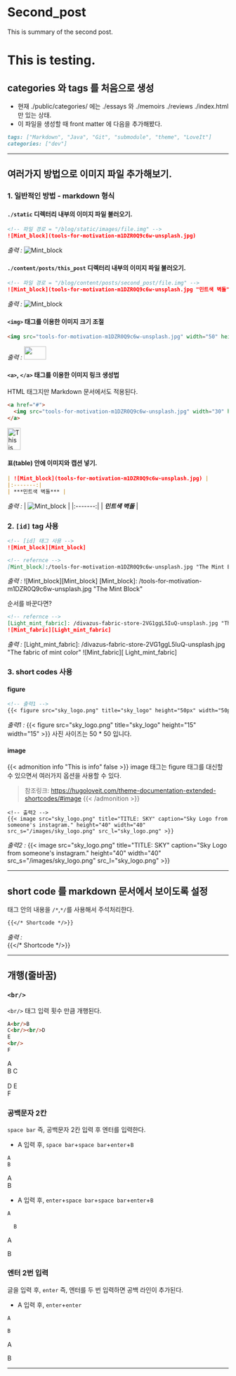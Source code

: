 # Second_post


This is summary of the second post.

<!--more-->

# This is testing.

## categories 와 tags 를 처음으로 생성

- 현재 ./public/categories/ 에는 ./essays 와 ./memoirs ./reviews ./index.html 만 있는 상태.
- 이 파일을 생성할 때 front matter 에 다음을 추가해봤다.
```markdown
tags: ["Markdown", "Java", "Git", "submodule", "theme", "LoveIt"]
categories: ["dev"]
```

___

## 여러가지 방법으로 이미지 파일 추가해보기.

### 1. 일반적인 방법 - markdown 형식 
#### `./static` 디렉터리 내부의 이미지 파일 불러오기.
```markdown
<!-- 파일 경로 = "/blog/static/images/file.img" -->
![Mint_block](tools-for-motivation-m1DZR0Q9c6w-unsplash.jpg)
```

*출력 :*
![Mint_block](tools-for-motivation-m1DZR0Q9c6w-unsplash.jpg)

#### `./content/posts/this_post` 디렉터리 내부의 이미지 파일 불러오기.
```markdown
<!-- 파일 경로 = "/blog/content/posts/second_post/file.img" -->
![Mint_block](tools-for-motivation-m1DZR0Q9c6w-unsplash.jpg "민트색 벽돌")
```

*출력 :*
![Mint_block](tools-for-motivation-m1DZR0Q9c6w-unsplash.jpg "민트색 벽돌")

#### `<img>` 태그를 이용한 이미지 크기 조절
```markdown
<img src="tools-for-motivation-m1DZR0Q9c6w-unsplash.jpg" width="50" height="30" />
```
*출력 :*
<img src="tools-for-motivation-m1DZR0Q9c6w-unsplash.jpg" width="50" height="30" />

#### `<a>`, `</a>` 태그를 이용한 이미지 링크 생성법
HTML 태그지만 Markdown 문서에서도 적용된다.
```markdown
<a href="#">
  <img src="tools-for-motivation-m1DZR0Q9c6w-unsplash.jpg" width="30" height="50" alt="This is sample image">
</a>
```
<a href="#">
  <img src="tools-for-motivation-m1DZR0Q9c6w-unsplash.jpg" width="30" height="50" alt="This is sample image">
</a>


#### 표(table) 안에 이미지와 캡션 넣기.
```markdown
| ![Mint_block](tools-for-motivation-m1DZR0Q9c6w-unsplash.jpg) |
|:-------:|
| ***민트색 벽돌*** |
```
*출력 :*
| ![Mint_block](tools-for-motivation-m1DZR0Q9c6w-unsplash.jpg) |
|:-------:|
| ***민트색 벽돌*** |


### 2. `[id]` tag 사용
```markdown
<!-- [id] 태그 사용 --> 
![Mint_block][Mint_block]

<!-- refernce -->
[Mint_block]:/tools-for-motivation-m1DZR0Q9c6w-unsplash.jpg "The Mint Block"
```
  
*출력 :*
![Mint_block][Mint_block]
[Mint_block]: /tools-for-motivation-m1DZR0Q9c6w-unsplash.jpg "The Mint Block"
    
순서를 바꾼다면?
```markdown
<!-- refernce -->
[Light_mint_fabric]: /divazus-fabric-store-2VG1ggL5IuQ-unsplash.jpg "The fabric of mint color"
![Mint_fabric][Light_mint_fabric]
```
  
*출력 :*
[Light_mint_fabric]: /divazus-fabric-store-2VG1ggL5IuQ-unsplash.jpg "The fabric of mint color"
![Mint_fabric][ Light_mint_fabric]


### 3. short codes 사용
#### figure
```markdown
<!-- 출력1 -->
{{< figure src="sky_logo.png" title="sky_logo" height="50px" width="50px" >}}
```
  
*출력1 :*
{{< figure src="sky_logo.png" title="sky_logo" height="15" width="15" >}}
사진 사이즈는 50 * 50 입니다.

#### image
{{< admonition info "This is info" false >}}
image 태그는 figure 태그를 대신할 수 있으면서 여러가지 옵션을 사용할 수 있다.  
>참조링크:
><https://hugoloveit.com/theme-documentation-extended-shortcodes/#image>
{{< /admonition >}}
```
<!-- 출력2 -->
{{< image src="sky_logo.png" title="TITLE: SKY" caption="Sky Logo from someone's instagram." height="40" width="40" src_s="/images/sky_logo.png" src_l="sky_logo.png" >}}
```    
*출력2 :*
{{< image src="sky_logo.png" title="TITLE: SKY" caption="Sky Logo from someone's instagram." height="40" width="40" src_s="/images/sky_logo.png" src_l="sky_logo.png" >}}
  

***

## short code 를 markdown 문서에서 보이도록 설정

태그 안의 내용을 `/*`,`*/`를 사용해서 주석처리한다.

```markdown
{{</* Shortcode */>}}
```
*출력 :*  
{{</* Shortcode */>}}
  
  

---

## 개행(줄바꿈)
### `<br/>`
`<br/>` 태그 입력 횟수 만큼 개행된다.
```markdown
A<br/>B
C<br/><br/>D
E
<br/>
F
```
A<br/>B
C<br/><br/>D
E
<br/>
F


### 공백문자 2칸 
`space bar` 즉, 공백문자 2칸 입력 후 엔터를 입력한다.
- A 입력 후, `space bar`+`space bar`+`enter`+`B`
```markdown
A  
B
```
A  
B

* A 입력 후, `enter`+`space bar`+`space bar`+`enter`+`B`
```markdown
A
  
  B
```
A
  
  B


### 엔터 2번 입력
글을 입력 후, `enter` 즉, 엔터를 두 번 입력하면 공백 라인이 추가된다.
- A 입력 후, `enter`+`enter`
```markdown
A

B
```
A

B
***


<!-- This is a comment -->


